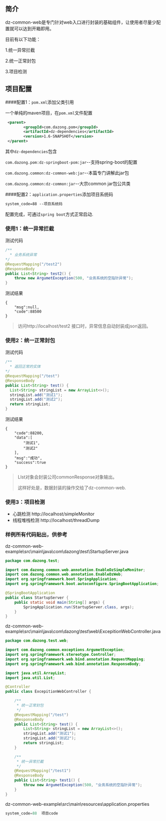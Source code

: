 ## 简介

dz-common-web是专门针对web入口进行封装的基础组件，让使用者尽量少配置就可以达到开箱即用。

目前有以下功能：

1.统一异常拦截

2.统一正常封包

3.项目检测

## 项目配置

####配置1：```pom.xml```添加父类引用

一个单纯的maven项目，在```pom.xml```文件配置

```xml
 <parent>
        <groupId>com.dazong.pom</groupId>
        <artifactId>dz-dependencies</artifactId>
        <version>1.6-SNAPSHOT</version>
 </parent>
```

其中``dz-dependencies``包含

``com.dazong.pom:dz-springboot-pom:jar``--支持spring-boot的配置

``com.dazong.common:dz-common-web:jar``--本篇专门讲解此jar包

``com.dazong.common:dz-common:jar``--大宗common jar包公共类

####配置2：```application.properties```添加项目系统码

```xml
system_code=88 --项目系统码
```

配置完成，可通过```spring boot```方式正常启动.


### 使用1：统一异常拦截

测试代码

```java
/**
  * 业务系统异常
*/
@RequestMapping("/test2")
@ResponseBody
public List<String> test2() {
    throw new ArgumetException(500, "业务系统的空指针异常");
}
```

测试结果

```
{
	"msg":null,
	"code":88500
}
```

> 访问http://localhost/test2 接口时，异常信息自动封装成json返回。

### 使用2：统一正常封包

测试代码

```java
/**
  * 返回正常的实体     
*/
@RequestMapping("/test")
@ResponseBody
public List<String> test() {
  List<String> stringList = new ArrayList<>();
  stringList.add("测试1");
  stringList.add("测试2");
  return stringList;
}
```

测试结果

```
{
	"code":88200,
	"data":[
		"测试1",
		"测试2"
	],
	"msg":"成功",
	"success":true
}
```

> LIst<String>对象会封装公司commonResponse对象输出。
>
> 这样好处是，数据封装的操作交给了dz-common-web.

### 使用3：项目检测

  - 心跳检测 http://localhost/simpleMonitor
  - 线程堆栈检测 http://localhost/threadDump



### 样例所有代码贴出，供参考

dz-common-web-example\src\main\java\com\dazong\test\StartupServer.java

```java
package com.dazong.test;

import com.dazong.common.web.annotation.EnableDzSimpleMonitor;
import com.dazong.common.web.annotation.EnableDzWeb;
import org.springframework.boot.SpringApplication;
import org.springframework.boot.autoconfigure.SpringBootApplication;

@SpringBootApplication
public class StartupServer {
    public static void main(String[] args) {
        SpringApplication.run(StartupServer.class, args);
    }
}
```

dz-common-web-example\src\main\java\com\dazong\test\web\ExcepitionWebController.java

```java
package com.dazong.test.web;

import com.dazong.common.exceptions.ArgumetException;
import org.springframework.stereotype.Controller;
import org.springframework.web.bind.annotation.RequestMapping;
import org.springframework.web.bind.annotation.ResponseBody;

import java.util.ArrayList;
import java.util.List;

@Controller
public class ExcepitionWebController {

    /**
     * 统一正常封包
     */
    @RequestMapping("/test")
    @ResponseBody
    public List<String> test() {
        List<String> stringList = new ArrayList<>();
        stringList.add("测试1");
        stringList.add("测试2");
        return stringList;
    }

    /**
     * 统一异常拦截
     */
    @RequestMapping("/test1")
    @ResponseBody
    public List<String> test1() {
        throw new ArgumetException(500, "业务系统的空指针异常");
    }
}
```

dz-common-web-example\src\main\resources\application.properties

```java
system_code=88  项目code
```